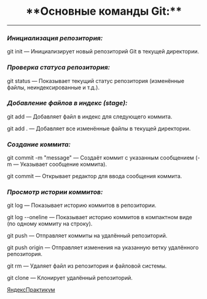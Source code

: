 <h1 style="text-align: center;">**Основные команды Git:**</h1>

---

### *Инициализация репозитория:*
git init — Инициализирует новый репозиторий Git в текущей директории.

### *Проверка статуса репозитория:*
git status — Показывает текущий статус репозитория (изменённые файлы, неиндексированные и т.д.).

### *Добавление файлов в индекс (stage):*
git add <file> — Добавляет файл в индекс для следующего коммита.

git add . — Добавляет все изменённые файлы в текущей директории.

### *Создание коммита:*
git commit -m "message" — Создаёт коммит с указанным сообщением (-m — Указывает сообщение коммита).

git commit — Открывает редактор для ввода сообщения коммита.

### *Просмотр истории коммитов:*
git log — Показывает историю коммитов в репозитории.

git log --oneline — Показывает историю коммитов в компактном виде (по одному коммиту на строку).

git push — Отправляет коммиты на удалённый репозиторий.

git push origin <branch-name> — Отправляет изменения на указанную ветку удалённого репозитория.

git rm <file> — Удаляет файл из репозитория и файловой системы.

git clone <url> — Клонирует удалённый репозиторий.

[ЯндексПрактикум](https://practicum.yandex.ru "Обучение!")